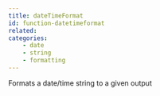 ```yaml
---
title: dateTimeFormat
id: function-datetimeformat
related:
categories:
    - date
    - string
    - formatting
---
```


Formats a date/time string to a given output